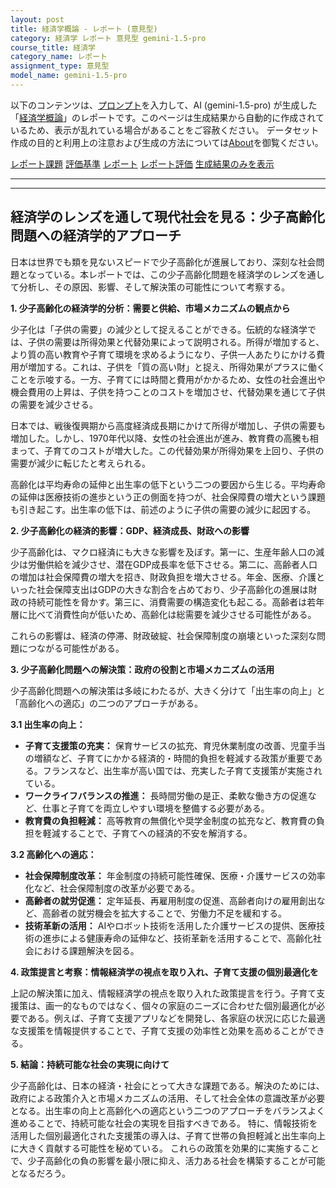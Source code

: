 ```yaml
---
layout: post
title: 経済学概論 - レポート (意見型)
category: 経済学 レポート 意見型 gemini-1.5-pro
course_title: 経済学
category_name: レポート
assignment_type: 意見型
model_name: gemini-1.5-pro
---
```


以下のコンテンツは、[プロンプト](http://127.0.0.1:8000/generated/経済学/gemini-1.5-pro/prompt_レポート-意見型.md)を入力して、AI (gemini-1.5-pro) が生成した「[経済学概論](/contents/経済学/)」のレポートです。このページは生成結果から自動的に作成されているため、表示が乱れている場合があることをご容赦ください。
データセット作成の目的と利用上の注意および生成の方法については[About](/About)を御覧ください。

[レポート課題](../レポート課題-意見型)
[評価基準](../評価基準-意見型)
[レポート](../レポート-意見型)
[レポート評価](../レポート評価-意見型)
[生成結果のみを表示](http://127.0.0.1:8000/generated/経済学/gemini-1.5-pro/レポート-意見型.md)
  

***
***
  
## 経済学のレンズを通して現代社会を見る：少子高齢化問題への経済学的アプローチ

日本は世界でも類を見ないスピードで少子高齢化が進展しており、深刻な社会問題となっている。本レポートでは、この少子高齢化問題を経済学のレンズを通して分析し、その原因、影響、そして解決策の可能性について考察する。

**1. 少子高齢化の経済学的分析：需要と供給、市場メカニズムの観点から**

少子化は「子供の需要」の減少として捉えることができる。伝統的な経済学では、子供の需要は所得効果と代替効果によって説明される。所得が増加すると、より質の高い教育や子育て環境を求めるようになり、子供一人あたりにかける費用が増加する。これは、子供を「質の高い財」と捉え、所得効果がプラスに働くことを示唆する。一方、子育てには時間と費用がかかるため、女性の社会進出や機会費用の上昇は、子供を持つことのコストを増加させ、代替効果を通じて子供の需要を減少させる。

日本では、戦後復興期から高度経済成長期にかけて所得が増加し、子供の需要も増加した。しかし、1970年代以降、女性の社会進出が進み、教育費の高騰も相まって、子育てのコストが増大した。この代替効果が所得効果を上回り、子供の需要が減少に転じたと考えられる。

高齢化は平均寿命の延伸と出生率の低下という二つの要因から生じる。平均寿命の延伸は医療技術の進歩という正の側面を持つが、社会保障費の増大という課題も引き起こす。出生率の低下は、前述のように子供の需要の減少に起因する。

**2. 少子高齢化の経済的影響：GDP、経済成長、財政への影響**

少子高齢化は、マクロ経済にも大きな影響を及ぼす。第一に、生産年齢人口の減少は労働供給を減少させ、潜在GDP成長率を低下させる。第二に、高齢者人口の増加は社会保障費の増大を招き、財政負担を増大させる。年金、医療、介護といった社会保障支出はGDPの大きな割合を占めており、少子高齢化の進展は財政の持続可能性を脅かす。第三に、消費需要の構造変化も起こる。高齢者は若年層に比べて消費性向が低いため、高齢化は総需要を減少させる可能性がある。

これらの影響は、経済の停滞、財政破綻、社会保障制度の崩壊といった深刻な問題につながる可能性がある。

**3. 少子高齢化問題への解決策：政府の役割と市場メカニズムの活用**

少子高齢化問題への解決策は多岐にわたるが、大きく分けて「出生率の向上」と「高齢化への適応」の二つのアプローチがある。

**3.1 出生率の向上：**

* **子育て支援策の充実：** 保育サービスの拡充、育児休業制度の改善、児童手当の増額など、子育てにかかる経済的・時間的負担を軽減する政策が重要である。フランスなど、出生率が高い国では、充実した子育て支援策が実施されている。
* **ワークライフバランスの推進：** 長時間労働の是正、柔軟な働き方の促進など、仕事と子育てを両立しやすい環境を整備する必要がある。
* **教育費の負担軽減：** 高等教育の無償化や奨学金制度の拡充など、教育費の負担を軽減することで、子育てへの経済的不安を解消する。

**3.2 高齢化への適応：**

* **社会保障制度改革：** 年金制度の持続可能性確保、医療・介護サービスの効率化など、社会保障制度の改革が必要である。
* **高齢者の就労促進：** 定年延長、再雇用制度の促進、高齢者向けの雇用創出など、高齢者の就労機会を拡大することで、労働力不足を緩和する。
* **技術革新の活用：** AIやロボット技術を活用した介護サービスの提供、医療技術の進歩による健康寿命の延伸など、技術革新を活用することで、高齢化社会における課題解決を図る。

**4. 政策提言と考察：情報経済学の視点を取り入れ、子育て支援の個別最適化を**

上記の解決策に加え、情報経済学の視点を取り入れた政策提言を行う。子育て支援策は、画一的なものではなく、個々の家庭のニーズに合わせた個別最適化が必要である。例えば、子育て支援アプリなどを開発し、各家庭の状況に応じた最適な支援策を情報提供することで、子育て支援の効率性と効果を高めることができる。

**5. 結論：持続可能な社会の実現に向けて**

少子高齢化は、日本の経済・社会にとって大きな課題である。解決のためには、政府による政策介入と市場メカニズムの活用、そして社会全体の意識改革が必要となる。出生率の向上と高齢化への適応という二つのアプローチをバランスよく進めることで、持続可能な社会の実現を目指すべきである。  特に、情報技術を活用した個別最適化された支援策の導入は、子育て世帯の負担軽減と出生率向上に大きく貢献する可能性を秘めている。  これらの政策を効果的に実施することで、少子高齢化の負の影響を最小限に抑え、活力ある社会を構築することが可能となるだろう。
